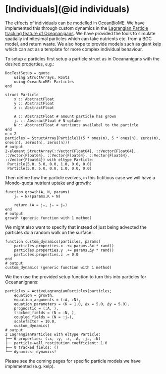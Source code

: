 # [Individuals](@id individuals)

The effects of individuals can be modelled in OceanBioME. We have implemented this through custom dynamics in the [Lagrangian Particle tracking feature of Oceananigans](https://clima.github.io/OceananigansDocumentation/stable/model_setup/lagrangian_particles/). We have provided the tools to simulate spatially infinitesimal particles which can take nutrients etc. from a BGC model, and return waste. We also hope to provide models such as giant kelp which can act as a template for more complex individual behaviour.

To setup a particles first setup a particle struct as in Oceananigans with the desired properties, e.g.:
```@meta
DocTestSetup = quote
    using StructArrays, Roots
    using OceanBioME: Particles
end
```
``` jldoctest particles
struct Particle
    x :: AbstractFloat
    y :: AbstractFloat
    z :: AbstractFloat

    A :: AbstractFloat # amount particle has grown
    jₙ :: AbstractFloat # N uptake
    N :: AbstractFloat # nutrients availabel to the particle
end
n = 2
particles = StructArray{Particle}((5 * ones(n), 5 * ones(n), zeros(n), ones(n), zeros(n), zeros(n)))
# output
2-element StructArray(::Vector{Float64}, ::Vector{Float64}, ::Vector{Float64}, ::Vector{Float64}, ::Vector{Float64}, ::Vector{Float64}) with eltype Particle:
 Particle(5.0, 5.0, 0.0, 1.0, 0.0, 0.0)
 Particle(5.0, 5.0, 0.0, 1.0, 0.0, 0.0)

```

Then define how the particle evolves, in this fictitious case we will have a Mondo-quota nutrient uptake and growth:
``` jldoctest particles
function growth(A, N, params)
    jₙ = N/(params.K + N)
    
    return (A = jₙ, jₙ = jₙ)
end
# output
growth (generic function with 1 method)
```

We might also want to specify that instead of just being advected the particles do a random walk on the surface:
``` jldoctest particles
function custom_dynamics(particles, params)
    particles.properties.x .+= params.Δx * rand()
    particles.properties.y .+= params.Δy * rand()
    particles.properties.z .= 0.0
end
# output
custom_dynamics (generic function with 1 method)
```

We then use the provided setup function to turn this into particles for Oceananignans:
``` jldoctest particles
particles = ActiveLagrangianParticles(particles;
    equation = growth, 
    equation_arguments = (:A, :N),
    equation_parameters = (K = 1.0, Δx = 5.0, Δy = 5.0),
    prognostic = (:A, ), 
    tracked_fields = (N = :N, ), 
    coupled_fields = (N = :jₙ),
    scalefactor = 10.0,
    custom_dynamics)
# output
2 LagrangianParticles with eltype Particle:
├── 6 properties: (:x, :y, :z, :A, :jₙ, :N)
├── particle-wall restitution coefficient: 1.0
├── 0 tracked fields: ()
└── dynamics: dynamics!

```

Please see the coming pages for specific particle models we have implemented (e.g. kelp).